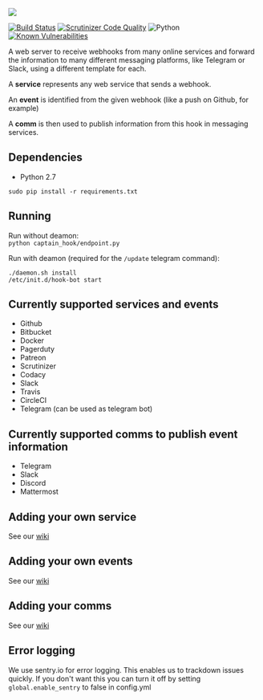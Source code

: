 ![](https://demo.identihub.co/assets/Chat'n'Hook_ICONS_5.png)

[![Build Status](https://travis-ci.org/chatnhook/chatnhook.svg?branch=master)](https://travis-ci.org/chatnhook/chatnhook)
[![Scrutinizer Code Quality](https://scrutinizer-ci.com/g/chatnhook/chatnhook/badges/quality-score.png?b=master)](https://scrutinizer-ci.com/g/chatnhook/chatnhook/?branch=master)
![Python](https://img.shields.io/badge/python-2.7-brightgreen.svg)
[![Known Vulnerabilities](https://snyk.io/test/github/chatnhook/chatnhook/badge.svg)](https://snyk.io/test/github/chatnhook/chatnhook)   

A web server to receive webhooks from many online services and forward the information
to many different messaging platforms, like Telegram or Slack, using a different
template for each.

A **service** represents any web service that sends a webhook.

An **event** is identified from the given webhook (like a push on Github, for example)

A **comm** is then used to publish information from this hook in messaging services.

## Dependencies

- Python 2.7

`sudo pip install -r requirements.txt`


## Running
Run without deamon:   
`python captain_hook/endpoint.py`

Run with deamon (required for the `/update` telegram command):    
```
./daemon.sh install
/etc/init.d/hook-bot start
```

## Currently supported services and events

- Github
- Bitbucket
- Docker
- Pagerduty
- Patreon
- Scrutinizer
- Codacy
- Slack
- Travis
- CircleCI
- Telegram (can be used as telegram bot)


## Currently supported comms to publish event information

- Telegram
- Slack
- Discord
- Mattermost


## Adding your own service
See our [wiki](https://github.com/captainhookbot/captain_hook/wiki/Adding-a-service)  

## Adding your own events
See our [wiki](https://github.com/captainhookbot/captain_hook/wiki/Adding-a-event)   

## Adding your comms
See our [wiki](https://github.com/captainhookbot/captain_hook/Adding-a-comm)

## Error logging
We use sentry.io for error logging. This enables us to trackdown issues quickly.
If you don't want this you can turn it off by setting `global.enable_sentry` to false in config.yml
